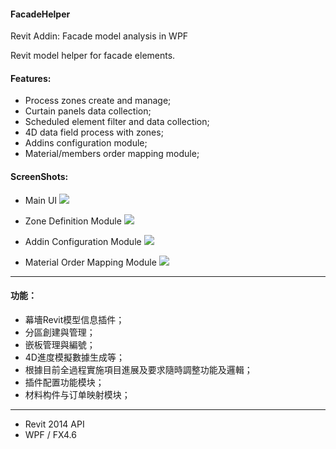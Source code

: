 #### FacadeHelper
Revit Addin: Facade model analysis in WPF

Revit model helper for facade elements. 

#### Features:
+ Process zones create and manage;
+ Curtain panels data collection;
+ Scheduled element filter and data collection;
+ 4D data field process with zones;
+ Addins configuration module;
+ Material/members order mapping module;

#### ScreenShots:
+ Main UI
![](https://github.com/kenhwong/FacadeHelper/Refs/Capture1.PNG)

+ Zone Definition Module
![](https://github.com/kenhwong/FacadeHelper/Refs/Capture2.PNG)

+ Addin Configuration Module
![](https://github.com/kenhwong/FacadeHelper/Refs/Capture3.PNG)

+ Material Order Mapping Module
![](https://github.com/kenhwong/FacadeHelper/Refs/Capture4.PNG)

---
#### 功能：
+ 幕墻Revit模型信息插件；
+ 分區創建與管理；
+ 嵌板管理與編號；
+ 4D進度模擬數據生成等；
+ 根據目前全過程實施項目進展及要求隨時調整功能及邏輯；
+ 插件配置功能模块；
+ 材料构件与订单映射模块；

---
- Revit 2014 API
- WPF / FX4.6